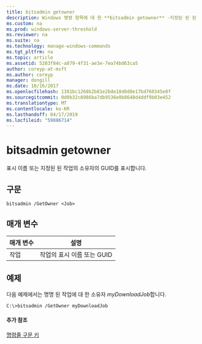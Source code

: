 ```yaml
---
title: bitsadmin getowner
description: Windows 명령 항목에 대 한 **bitsadmin getowner** -지정된 된 된 작업의 소유자를 검색 합니다.
ms.custom: na
ms.prod: windows-server-threshold
ms.reviewer: na
ms.suite: na
ms.technology: manage-windows-commands
ms.tgt_pltfrm: na
ms.topic: article
ms.assetid: 5203f84c-a879-4f31-ae3e-7ea74bd63ca5
author: coreyp-at-msft
ms.author: coreyp
manager: dongill
ms.date: 10/16/2017
ms.openlocfilehash: 1381bc1268b2b81e2bde18d0d8e17bd760345e0f
ms.sourcegitcommit: 0d0b32c8986ba7db9536e0b8648d4ddf9b03e452
ms.translationtype: MT
ms.contentlocale: ko-KR
ms.lasthandoff: 04/17/2019
ms.locfileid: "59886714"
---
```

# <a name="bitsadmin-getowner"></a>bitsadmin getowner

표시 이름 또는 지정된 된 작업의 소유자의 GUID를 표시합니다.

## <a name="syntax"></a>구문

```
bitsadmin /GetOwner <Job>
```

## <a name="parameters"></a>매개 변수

|매개 변수|설명|
|---------|-----------|
|작업|작업의 표시 이름 또는 GUID|

## <a name="BKMK_examples"></a>예제

다음 예제에서는 명명 된 작업에 대 한 소유자 *myDownloadJob*합니다.
```
C:\>bitsadmin /GetOwner myDownloadJob
```

#### <a name="additional-references"></a>추가 참조

[명령줄 구문 키](command-line-syntax-key.md)